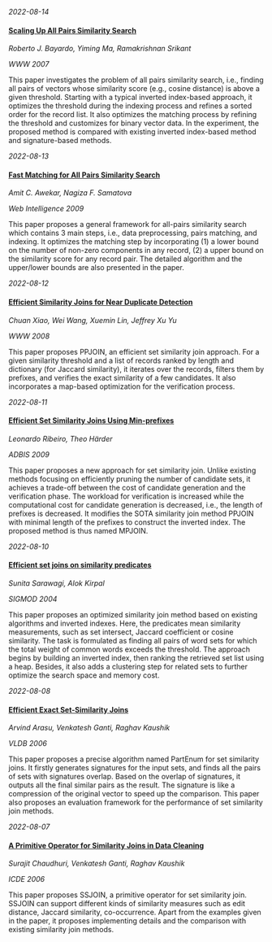 







*2022-08-14*

#### [Scaling Up All Pairs Similarity Search](https://doi.org/10.1145/1242572.1242591)

*Roberto J. Bayardo, Yiming Ma, Ramakrishnan Srikant*

*WWW 2007*

This paper investigates the problem of all pairs similarity search, i.e., finding all pairs of vectors whose similarity score (e.g., cosine distance) is above a given threshold. Starting with a typical inverted index-based approach, it optimizes the threshold during the indexing process and refines a sorted order for the record list. It also optimizes the matching process by refining the threshold and customizes for binary vector data. In the experiment, the proposed method is compared with existing inverted index-based method and signature-based methods. 


*2022-08-13*

#### [Fast Matching for All Pairs Similarity Search](https://doi.org/10.1109/WI-IAT.2009.52)

*Amit C. Awekar, Nagiza F. Samatova*

*Web Intelligence 2009*

This paper proposes a general framework for all-pairs similarity search which contains 3 main steps, i.e., data preprocessing, pairs matching, and indexing. It optimizes the matching step by incorporating (1) a lower bound on the number of non-zero components in any record, (2) a upper bound on the similarity score for any record pair. The detailed algorithm and the upper/lower bounds are also presented in the paper. 


*2022-08-12*

#### [Efficient Similarity Joins for Near Duplicate Detection](https://doi.org/10.1145/1367497.1367516)

*Chuan Xiao, Wei Wang, Xuemin Lin, Jeffrey Xu Yu*

*WWW 2008*

This paper proposes PPJOIN, an efficient set similarity join approach. For a given similarity threshold and a list of records ranked by length and dictionary (for Jaccard similarity), it iterates over the records, filters them by prefixes, and verifies the exact similarity of a few candidates. It also incorporates a map-based optimization for the verification process. 


*2022-08-11*

#### [Efficient Set Similarity Joins Using Min-prefixes](https://doi.org/10.1007/978-3-642-03973-7_8)

*Leonardo Ribeiro, Theo Härder*

*ADBIS 2009*

This paper proposes a new approach for set similarity join. Unlike existing methods focusing on efficiently pruning the number of candidate sets, it achieves a trade-off between the cost of candidate generation and the verification phase. The workload for verification is increased while the computational cost for candidate generation is decreased, i.e., the length of prefixes is decreased. It modifies the SOTA similarity join method PPJOIN with minimal length of the prefixes to construct the inverted index. The proposed method is thus named MPJOIN. 


*2022-08-10*

#### [Efficient set joins on similarity predicates](https://doi.org/10.1145/1007568.1007652)

*Sunita Sarawagi, Alok Kirpal*

*SIGMOD 2004*

This paper proposes an optimized similarity join method based on existing algorithms and inverted indexes. Here, the predicates mean similarity measurements, such as set intersect, Jaccard coefficient or cosine similarity. The task is formulated as finding all pairs of word sets for which the total weight of common words exceeds the threshold. The approach begins by building an inverted index, then ranking the retrieved set list using a heap. Besides, it also adds a clustering step for related sets to further optimize the search space and memory cost.


*2022-08-08*

#### [Efficient Exact Set-Similarity Joins](https://dl.acm.org/doi/10.5555/1182635.1164206)

*Arvind Arasu, Venkatesh Ganti, Raghav Kaushik*

*VLDB 2006*

This paper proposes a precise algorithm named PartEnum for set similarity joins. It firstly generates signatures for the input sets, and finds all the pairs of sets with signatures overlap. Based on the overlap of signatures, it outputs all the final similar pairs as the result. The signature is like a compression of the original vector to speed up the comparison. This paper also proposes an evaluation framework for the performance of set similarity join methods. 


*2022-08-07*

#### [A Primitive Operator for Similarity Joins in Data Cleaning](https://doi.org/10.1109/ICDE.2006.9)

*Surajit Chaudhuri, Venkatesh Ganti, Raghav Kaushik*

*ICDE 2006*

This paper proposes SSJOIN, a primitive operator for set similarity join. SSJOIN can support different kinds of similarity measures such as edit distance, Jaccard similarity, co-occurrence. Apart from the examples given in the paper, it proposes implementing details and the comparison with existing similarity join methods. 
